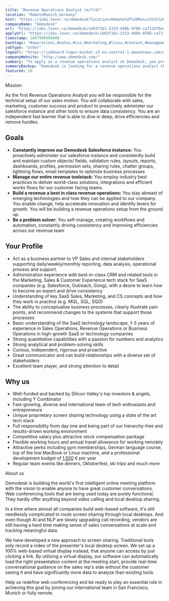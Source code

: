 ```yaml
---
title: "Revenue Operations Analyst (m/f/d)"
location: "RemoteMunich,Germany"
host: "https://jobs.lever.co/demodesk?location=Remote%2F%20Munich%2C%20Germany"
companyName: "Demodesk"
url: "https://jobs.lever.co/demodesk/cb03f1b1-2333-4d8b-9766-ca711076ea97"
applyUrl: "https://jobs.lever.co/demodesk/cb03f1b1-2333-4d8b-9766-ca711076ea97/apply"
timestamp: 1607990400000
hashtags: "#operations,#sales,#css,#marketing,#linux,#content,#management,#photoshop,#analysis,#crm"
jobType: "other"
logoUrl: "https://jobboard-logos-bucket.s3.eu-central-1.amazonaws.com/demodesk"
companyWebsite: "http://www.demodesk.com/"
summary: "To apply as a revenue operations analyst at Demodesk, you preferably need to have 1-3 years of experience in Sales Operations, Revenue Operations or Business Operations in high-growth SaaS or technology companies."
summaryBackup: "Demodesk is looking for a revenue operations analyst that has experience in: #operations, #sales, #css."
featured: 20
---
```


Mission:

As the first Revenue Operations Analyst you will be responsible for the technical setup of our sales motion. You will collaborate with sales, marketing, customer success and product to proactively administer our salesforce instance and other tools to ensure data consistency. You are an independent fast learner that is able to dive in deep, drive efficiencies and remove hurdles.

## Goals

*   **Constantly improve our Demodesk Salesforce instance:** You proactively administer our salesforce instance and consistently build and maintain custom objects/ fields, validation rules, layouts, reports, dashboards, profiles, permission sets, sharing rules, chatter groups, lightning flows, email templates to optimize business processes
*   **Manage our entire revenue toolstack:** You employ industry best practices to deliver world-class solutions, integrations and efficient works flows for our customer facing teams.
*   **Build a revenue a best in class revenue operations:** You stay abreast of emerging technologies and how they can be applied to our company. You enable change, help accelerate innovation and identify levers for growth. You will be building a revenue operations setup from the ground up.
*   **Be a problem solver:** You self-manage, creating workflows and automation, constantly driving consistency and improving efficiencies across our revenue team

## Your Profile

*   Act as a business partner to VP Sales and internal stakeholders supporting daily/weekly/monthly reporting, data analysis, operational process and support.
*   Administration experience with best-in-class CRM and related tools in the Marketing, Sales & Customer Experience tech stack for SaaS companies (e.g. Salesforce, Outreach, Gong), with a desire to learn how to become an expert and drive consistency
*   Understanding of key SaaS Sales, Marketing, and CS concepts and how they work in practice (e.g. MQL, SQL, SQO)
*   The ability to conceptualise business processes, clearly illustrate pain points, and recommend changes to the systems that support those processes
*   Basic understanding of the SaaS technology landscape, 1-3 years of experience in Sales Operations, Revenue Operations or Business Operations in high-growth SaaS or technology companies
*   Strong quantitative capabilities with a passion for numbers and analytics
*   Strong analytical and problem-solving skills
*   Curious, independent, rigorous and proactive
*   Great communicator and can build relationships with a diverse set of stakeholders
*   Excellent team player, and strong attention to detail

## Why us

*   Well-funded and backed by Silicon Valley's top investors & angels, including Y Combinator
*   Fast-growing, diverse and international team of tech enthusiasts and entrepreneurs
*   Unique proprietary screen sharing technology using a state of the art tech stack
*   Full responsibility from day one and being part of our hierarchy-free and results-driven working environment
*   Competitive salary plus attractive stock compensation package
*   Flexible working hours and annual travel allowance for working remotely
*   Attractive perks including gym memberships, German language course, top of the line MacBook or Linux machine, and a professional development budget of [1.500](http://1.500) € per year
*   Regular team events like dinners, Oktoberfest, ski trips and much more

About us

Demodesk is building the world's first intelligent online meeting platform with the vision to enable anyone to have great customer conversations. Web conferencing tools that are being used today are purely functional. They hardly offer anything beyond video calling and local desktop sharing.

In a time where almost all companies build web-based software, it's still needlessly complicated to route screen sharing through local desktops. And even though AI and NLP are slowly upgrading call recording, vendors are still having a hard time making sense of sales conversations at scale and tracking meaningful data.

We have developed a new approach to screen sharing. Traditional tools only record a video of the presenter's local desktop screen. We set up a 100% web-based virtual display instead, that anyone can access by just clicking a link. By utilizing a virtual display, our software can automatically load the right presentation content at the meeting start, provide real-time conversational guidance on the sales rep's side without the customer seeing it and have significantly more data to analyze than existing tools.

Help us redefine web conferencing and be ready to play an essential role in achieving this goal by joining our international team in San Francisco, Munich or fully remote.
